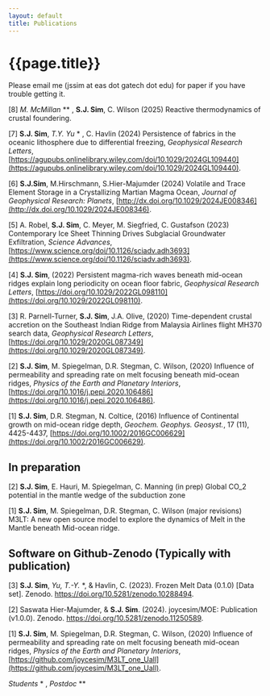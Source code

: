 ```yaml
---
layout: default
title: Publications
---
```

# {{page.title}}

Please email me (jssim at eas dot gatech dot edu) for paper if you have trouble getting it. 

[8] *M. McMillan* ** , **S.J. Sim**, C. Wilson (2025) Reactive thermodynamics of crustal foundering.

[7] **S.J. Sim**, *T.Y. Yu* * , C. Havlin (2024) Persistence of fabrics in the oceanic lithosphere due to differential freezing, *Geophysical Research Letters*, [https://agupubs.onlinelibrary.wiley.com/doi/10.1029/2024GL109440](https://agupubs.onlinelibrary.wiley.com/doi/10.1029/2024GL109440).

[6] **S.J.Sim**, M.Hirschmann, S.Hier-Majumder (2024) Volatile and Trace Element Storage in a Crystallizing Martian Magma Ocean, *Journal of Geophysical Research: Planets*, [http://dx.doi.org/10.1029/2024JE008346](http://dx.doi.org/10.1029/2024JE008346).

[5] A. Robel, **S.J. Sim**, C. Meyer, M. Siegfried, C. Gustafson (2023) Contemporary Ice Sheet Thinning Drives Subglacial Groundwater Exfiltration, *Science Advances*, [https://www.science.org/doi/10.1126/sciadv.adh3693](https://www.science.org/doi/10.1126/sciadv.adh3693). 

[4] **S.J. Sim**, (2022) Persistent magma-rich waves beneath mid-ocean ridges explain long periodicity on ocean floor fabric, *Geophysical Research Letters*, [https://doi.org/10.1029/2022GL098110](https://doi.org/10.1029/2022GL098110).

[3] R. Parnell-Turner, **S.J. Sim**, J.A. Olive, (2020) Time-dependent crustal accretion on the Southeast Indian Ridge from Malaysia Airlines flight MH370 search data, *Geophysical Research Letters*, [https://doi.org/10.1029/2020GL087349](https://doi.org/10.1029/2020GL087349).  

[2] **S.J. Sim**, M. Spiegelman, D.R. Stegman, C. Wilson, (2020) Influence of permeability and spreading rate on melt focusing beneath mid-ocean ridges, *Physics of the Earth and Planetary Interiors*, [https://doi.org/10.1016/j.pepi.2020.106486](https://doi.org/10.1016/j.pepi.2020.106486).  

[1] **S.J. Sim**, D.R. Stegman, N. Coltice, (2016) Influence of Continental growth on mid-ocean ridge depth, *Geochem. Geophys. Geosyst.*, 17 (11), 4425-4437, [https://doi.org/10.1002/2016GC006629](https://doi.org/10.1002/2016GC006629).

## In preparation
[2] **S.J. Sim**, E. Hauri, M. Spiegelman, C. Manning (in prep) Global CO_2 potential in the mantle wedge of the subduction zone 

[1] **S.J. Sim**, M. Spiegelman, D.R. Stegman, C. Wilson (major revisions) M3LT: A new open source model to explore the dynamics of Melt in the Mantle beneath Mid-ocean ridge.  

## Software on Github-Zenodo (Typically with publication)
[3] **S.J. Sim**, *Yu, T.-Y.* *, & Havlin, C. (2023). Frozen Melt Data (0.1.0) [Data set]. Zenodo. https://doi.org/10.5281/zenodo.10288494.

[2] Saswata Hier-Majumder, & **S.J. Sim**. (2024). joycesim/MOE: Publication (v1.0.0). Zenodo. https://doi.org/10.5281/zenodo.11250589.

[1] **S.J. Sim**, M. Spiegelman, D.R. Stegman, C. Wilson, (2020) Influence of permeability and spreading rate on melt focusing beneath mid-ocean ridges, *Physics of the Earth and Planetary Interiors*, [https://github.com/joycesim/M3LT_one_Uall](https://github.com/joycesim/M3LT_one_Uall).

*Students* * , *Postdoc* **
